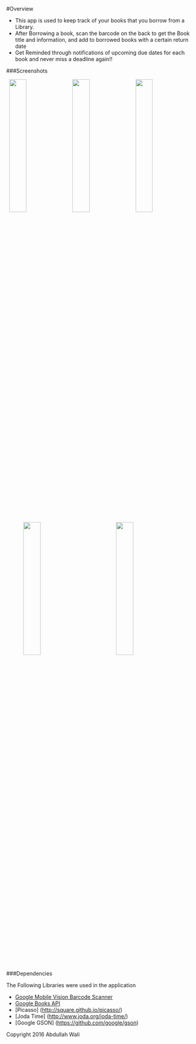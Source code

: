 #Overview

* This app is used to keep track of your books that you borrow from a Library.
* After Borrowing a book, scan the barcode on the back to get the Book title and information, and add to borrowed books with a certain return date
* Get Reminded through notifications of upcoming due dates for each book and never miss a deadline again!!

###Screenshots

<img src="https://raw.githubusercontent.com/aboudwali/Book-Library/master/Screenshots/Screenshot_2016-01-18-15-24-41.png" width="30%" hspace="1.5%">
<img src = "https://raw.githubusercontent.com/aboudwali/Book-Library/master/Screenshots/Screenshot_2016-01-18-15-22-44.png" width = "30%" hspace="1%">
<img src = "https://raw.githubusercontent.com/aboudwali/Book-Library/master/Screenshots/Screenshot_2016-01-18-15-22-53.png" width = "30%" hspace="1.5%">

<img src="https://raw.githubusercontent.com/aboudwali/Book-Library/master/Screenshots/Screenshot_2016-01-16-22-52-21.png" width="30%" hspace="9%">
<img src="https://raw.githubusercontent.com/aboudwali/Book-Library/master/Screenshots/Screenshot_2016-01-16-22-53-00.png" width="30%" hspace="9%">
<br>


###Dependencies

The Following Libraries were used in the application

* [Google Mobile Vision Barcode Scanner](https://developers.google.com/vision/barcodes-overview?hl=en)
* [Google Books API](https://developers.google.com/books/)
* [Picasso] (http://square.github.io/picasso/)
* [Joda Time] (http://www.joda.org/joda-time/)
* [Google GSON] (https://github.com/google/gson)


Copyright 2016 Abdullah Wali
